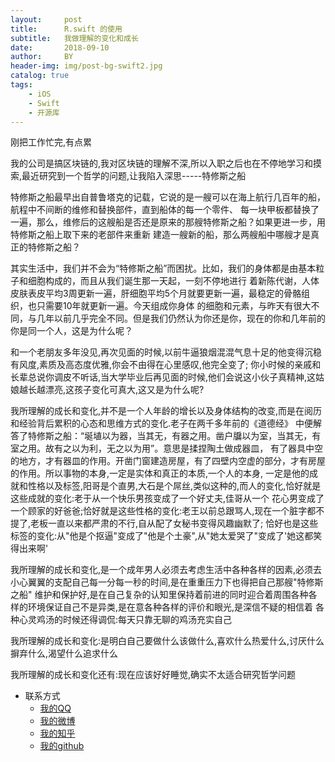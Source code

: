 ```yaml
---
layout:     post
title:      R.swift 的使用
subtitle:   我做理解的变化和成长
date:       2018-09-10
author:     BY
header-img: img/post-bg-swift2.jpg
catalog: true
tags:
    - iOS
    - Swift
    - 开源库
---
```



刚把工作忙完,有点累


我的公司是搞区块链的,我对区块链的理解不深,所以入职之后也在不停地学习和摸索,最近研究到一个哲学的问题,让我陷入深思-----特修斯之船



特修斯之船最早出自普鲁塔克的记载，它说的是一艘可以在海上航行几百年的船，航程中不间断的维修和替换部件，直到船体的每一个零件、
每一块甲板都替换了一遍，那么，维修后的这艘船是否还是原来的那艘特修斯之船？如果更进一步，用特修斯之船上取下来的老部件来重新
建造一艘新的船，那么两艘船中哪艘才是真正的特修斯之船？



其实生活中，我们并不会为“特修斯之船”而困扰。比如，我们的身体都是由基本粒子和细胞构成的，而且从我们诞生那一天起，一刻不停地进行
着新陈代谢，人体皮肤表皮平均3周更新一遍，肝细胞平均5个月就要更新一遍，最稳定的骨骼组织，也只需要10年就更新一遍。今天组成你身体
的细胞和元素，与昨天有很大不同，与几年以前几乎完全不同。但是我们仍然认为你还是你，现在的你和几年前的你是同一个人，这是为什么呢？


和一个老朋友多年没见,再次见面的时候,以前牛逼狼烟混混气息十足的他变得沉稳有风度,素质及高态度优雅,你会不由得在心里感叹,他完全变了;
你小时候的亲戚和长辈总说你调皮不听话,当大学毕业后再见面的时候,他们会说这小伙子真精神,这姑娘越长越漂亮,这孩子变化可真大,这又是为什么呢?


我所理解的成长和变化,并不是一个人年龄的增长以及身体结构的改变,而是在阅历和经验背后累积的心态和思维方式的变化.老子在两千多年前的《道德经》
中便解答了特修斯之船：“埏埴以为器，当其无，有器之用。凿户牖以为室，当其无，有室之用。故有之以为利，无之以为用”。意思是揉捏陶土做成器皿，
有了器具中空的地方，才有器皿的作用。开凿门窗建造房屋，有了四壁内空虚的部分，才有房屋的作用。所以事物的本身,一定是实体和真正的本质,一个人的本身,
一定是他的成就和性格以及标签,阳哥是个直男,大石是个屌丝,类似这种的,而人的变化,恰好就是这些成就的变化:老于从一个快乐男孩变成了一个好丈夫,佳哥从一个
花心男变成了一个顾家的好爸爸;恰好就是这些性格的变化:老王以前总跟骂人,现在一个脏字都不提了,老板一直以来都严肃的不行,自从配了女秘书变得风趣幽默了;
恰好也是这些标签的变化:从"他是个抠逼"变成了"他是个土豪",从"她太爱哭了"变成了'她这都笑得出来啊'


我所理解的成长和变化,是一个成年男人必须去考虑生活中各种各样的因素,必须去小心翼翼的支配自己每一分每一秒的时间,是在重重压力下也得把自己那艘"特修斯之船"
维护和保护好,是在自己复杂的认知里保持着前进的同时迎合着周围各种各样的环境保证自己不是异类,是在意各种各样的评价和眼光,是深信不疑的相信着
各种心灵鸡汤的时候还得调侃:每天只靠无聊的鸡汤充实自己



我所理解的成长和变化:是明白自己要做什么该做什么,喜欢什么热爱什么,讨厌什么摒弃什么,渴望什么追求什么



我所理解的成长和变化还有:现在应该好好睡觉,确实不太适合研究哲学问题




















* 联系方式
	* [我的QQ](http://wpa.qq.com/msgrd?v=1&uin=1033326818&site=qq&menu=yes)
    * [我的微博](https://weibo.com/u/5209344262)
	* [我的知乎](https://www.zhihu.com/people/jiang-hai-peng-93/activities)
	* [我的github](https://github.com/jiang1033326818)
	